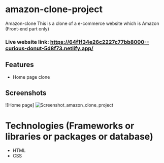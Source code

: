 # amazon-clone-project
Amazon-clone  This is a clone of a e-commerce website which is Amazon (Front-end part only)

### Live website link: https://64f1f34e26c2227c77bb8000--curious-donut-5d8f73.netlify.app/
## Features

- Home page clone

## Screenshots

![Home page] ![Screenshot_amazon_clone_project](https://github.com/abhisek2004/amazon-clone-project/assets/117925314/8e252ff9-aa63-453d-a5c0-8277895817d2)

# Technologies (Frameworks or libraries or packages or database)
- HTML
- CSS
